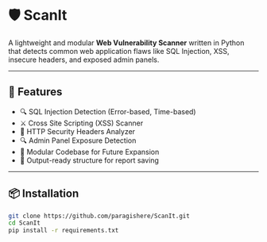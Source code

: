 # 🛡️ ScanIt

A lightweight and modular **Web Vulnerability Scanner** written in Python that detects common web application flaws like SQL Injection, XSS, insecure headers, and exposed admin panels.

---

## 🚀 Features

- 🔍 SQL Injection Detection (Error-based, Time-based)
- ⚔️ Cross Site Scripting (XSS) Scanner
- 🧾 HTTP Security Headers Analyzer
- 🔍 Admin Panel Exposure Detection
- 📂 Modular Codebase for Future Expansion
- 💾 Output-ready structure for report saving


---

## 📦 Installation

```bash
git clone https://github.com/paragishere/ScanIt.git
cd ScanIt
pip install -r requirements.txt
